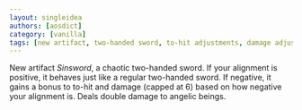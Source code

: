 ```yaml
---
layout: singleidea
authors: [aosdict]
category: [vanilla]
tags: [new artifact, two-handed sword, to-hit adjustments, damage adjustments, alignment record, A monster class, double damage]
---
```

New artifact *Sinsword*, a chaotic two-handed sword. If your alignment is positive, it behaves just like a regular two-handed sword. If negative, it gains a bonus to to-hit and damage (capped at 6) based on how negative your alignment is. Deals double damage to angelic beings.
